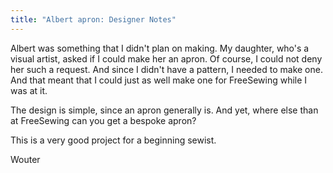 ```yaml
---
title: "Albert apron: Designer Notes"
---
```


Albert was something that I didn't plan on making. My daughter, who's a visual artist, asked if I could make her an 
apron. Of course, I could not deny her such a request. And since I didn't have a pattern, I needed to make one. 
And that meant that I could just as well make one for FreeSewing while I was at it.

The design is simple, since an apron generally is. And yet, where else than at FreeSewing can you get a
bespoke apron?

This is a very good project for a beginning sewist.

Wouter
